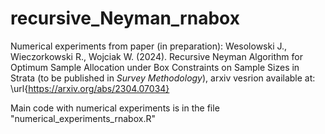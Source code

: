 # recursive_Neyman_rnabox

Numerical experiments from paper (in preparation):
Wesolowski J., Wieczorkowski R., Wojciak W. (2024).
Recursive Neyman Algorithm for Optimum Sample Allocation under Box Constraints on Sample Sizes in Strata
(to be published in *Survey Methodology*),
arxiv vesrion available at: \url{https://arxiv.org/abs/2304.07034}

Main code with numerical experiments is in the file "numerical_experiments_rnabox.R"
